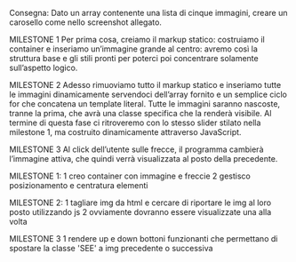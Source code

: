 Consegna:
Dato un array contenente una lista di cinque immagini, creare un carosello come nello screenshot allegato.

MILESTONE 1
Per prima cosa, creiamo il markup statico: costruiamo il container e inseriamo un’immagine grande al centro: avremo così la struttura base e gli stili pronti per poterci poi concentrare solamente sull’aspetto logico.

MILESTONE 2
Adesso rimuoviamo tutto il markup statico e inseriamo tutte le immagini dinamicamente servendoci dell’array fornito e un semplice ciclo for che concatena un template literal.
Tutte le immagini saranno nascoste, tranne la prima, che avrà una classe specifica che la renderà visibile.
Al termine di questa fase ci ritroveremo con lo stesso slider stilato nella milestone 1, ma costruito dinamicamente attraverso JavaScript.

MILESTONE 3
Al click dell’utente sulle frecce, il programma cambierà l’immagine attiva, che quindi verrà visualizzata al posto della precedente.

MILESTONE 1:
1 creo container con immagine e freccie 
2 gestisco posizionamento e centratura elementi 

MILESTONE 2:
1 tagliare img da html e cercare di riportare le img al loro posto utilizzando js
2 ovviamente dovranno essere visualizzate una alla volta 

MILESTONE 3
1 rendere up e down bottoni funzionanti che permettano di spostare la classe 'SEE' a img  precedente o successiva 